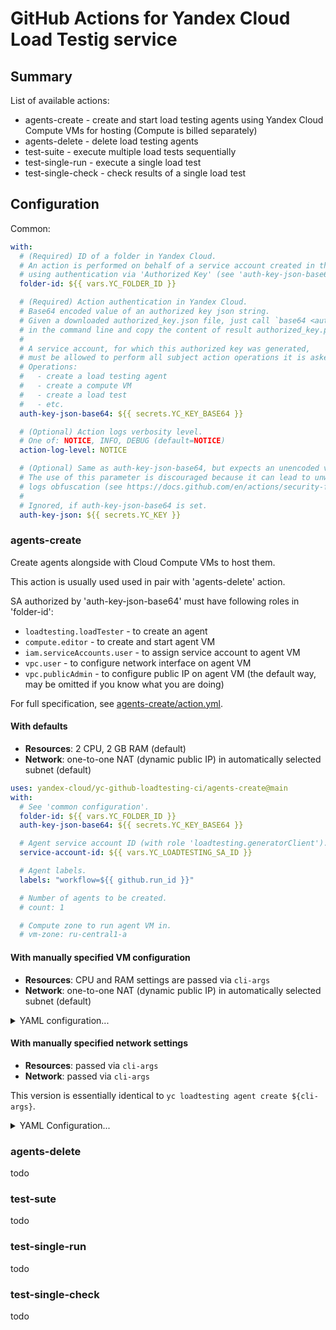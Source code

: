 # GitHub Actions for Yandex Cloud Load Testig service

## Summary

List of available actions:
* agents-create - create and start load testing agents using Yandex Cloud Compute VMs for hosting (Compute is billed separately)
* agents-delete - delete load testing agents
* test-suite - execute multiple load tests sequentially
* test-single-run - execute a single load test
* test-single-check - check results of a single load test

## Configuration

Common:
```yaml
with:
  # (Required) ID of a folder in Yandex Cloud.
  # An action is performed on behalf of a service account created in this folder
  # using authentication via 'Authorized Key' (see 'auth-key-json-base64' argument)
  folder-id: ${{ vars.YC_FOLDER_ID }}

  # (Required) Action authentication in Yandex Cloud.
  # Base64 encoded value of an authorized key json string.
  # Given a downloaded authorized_key.json file, just call `base64 <authorized_key.json >authorized_key.pem`
  # in the command line and copy the content of result authorized_key.pem file to some GitHub Action secret.
  # 
  # A service account, for which this authorized key was generated,
  # must be allowed to perform all subject action operations it is asked to.
  # Operations:
  #   - create a load testing agent
  #   - create a compute VM
  #   - create a load test
  #   - etc.
  auth-key-json-base64: ${{ secrets.YC_KEY_BASE64 }}

  # (Optional) Action logs verbosity level.
  # One of: NOTICE, INFO, DEBUG (default=NOTICE)
  action-log-level: NOTICE

  # (Optional) Same as auth-key-json-base64, but expects an unencoded value.
  # The use of this parameter is discouraged because it can lead to unwanted
  # logs obfuscation (see https://docs.github.com/en/actions/security-for-github-actions/security-guides/using-secrets-in-github-actions#naming-your-secrets).
  #
  # Ignored, if auth-key-json-base64 is set.
  auth-key-json: ${{ secrets.YC_KEY }}
```

### agents-create

Create agents alongside with Cloud Compute VMs to host them.
  
This action is usually used used in pair with 'agents-delete' action.

SA authorized by 'auth-key-json-base64' must have following roles in 'folder-id':
- `loadtesting.loadTester` - to create an agent
- `compute.editor` - to create and start agent VM
- `iam.serviceAccounts.user` - to assign service account to agent VM
- `vpc.user` - to configure network interface on agent VM
- `vpc.publicAdmin` - to configure public IP on agent VM (the default way, may be omitted if you know what you are doing)

For full specification, see [agents-create/action.yml](agents-create/action.yml).

#### **With defaults**
- **Resources**: 2 CPU, 2 GB RAM (default)
- **Network**: one-to-one NAT (dynamic public IP) in automatically selected subnet (default)

```yaml
uses: yandex-cloud/yc-github-loadtesting-ci/agents-create@main
with:
  # See 'common configuration'.
  folder-id: ${{ vars.YC_FOLDER_ID }}
  auth-key-json-base64: ${{ secrets.YC_KEY_BASE64 }}

  # Agent service account ID (with role 'loadtesting.generatorClient').
  service-account-id: ${{ vars.YC_LOADTESTING_SA_ID }}

  # Agent labels.
  labels: "workflow=${{ github.run_id }}"

  # Number of agents to be created.
  # count: 1

  # Compute zone to run agent VM in.
  # vm-zone: ru-central1-a
```

#### **With manually specified VM configuration**
- **Resources**: CPU and RAM settings are passed via `cli-args`
- **Network**: one-to-one NAT (dynamic public IP) in automatically selected subnet (default)

<details><summary>YAML configuration...</summary>

```yaml
uses: yandex-cloud/yc-github-loadtesting-ci/agents-create@main
with:
  # See 'common configuration'.
  folder-id: ${{ vars.YC_FOLDER_ID }}
  auth-key-json-base64: ${{ secrets.YC_KEY_BASE64 }}

  # Agent service account ID (with role 'loadtesting.generatorClient').
  service-account-id: ${{ vars.YC_LOADTESTING_SA_ID }}

  # Agent labels.
  labels: "workflow=${{ github.run_id }}"

  # Number of agents to be created.
  # count: 1

  # Compute zone to run agent VM in.
  # vm-zone: ru-central1-a

  # Additional cli arguments.
  cli-args: |-
    --cores 2
    --memory 2G
```

</details>

#### **With manually specified network settings**
- **Resources**: passed via `cli-args`
- **Network**: passed via `cli-args`

This version is essentially identical to `yc loadtesting agent create ${cli-args}`.

<details><summary>YAML Configuration...</summary>

```yaml
uses: yandex-cloud/yc-github-loadtesting-ci/agents-create@main
with:
  # See 'common configuration'.
  folder-id: ${{ vars.YC_FOLDER_ID }}
  auth-key-json-base64: ${{ secrets.YC_KEY_BASE64 }}

  # Number of agents to be created.
  # count: 1

  # Additional cli arguments.
  cli-args: |-
    --service-account-id "${{ vars.YC_LOADTESTING_SA_ID }}"
    --labels "workflow=${{ github.run_id }}"
    --cores 2
    --memory 2G
    --zone 'ru-central1-a'
    --network-settings "subnet-name=default-a,security-group-ids=${{ vars.YC_LOADTESTING_AGENT_SECURITY_GROUP_ID }}"
```

</details>

### agents-delete

todo

### test-sute

todo

### test-single-run

todo

### test-single-check

todo


